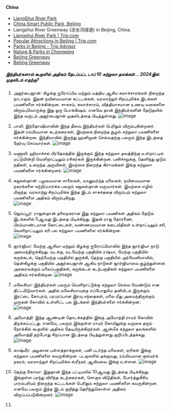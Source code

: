 
#### China
- [LiangShui River Park](https://www.chinaadvent.com/liangshui-river-park/)
- [China Smart Public Park, Beijing](https://www.youtube.com/watch?v=nilIBKiNP_I)
- Liangshui River Greenway (凉水河绿道) in Beijing, China.
- [ Liangshui River Park | Trip.com](https://www.trip.com/travel-guide/attraction/beijing/district-1-liangshui-river-park-31671159/)
- [Popular Attractions in Beijing | Trip.com](https://www.trip.com/travel-guide/attraction/beijing-1/tourist-attractions/?locale=en-XX&curr=USD)
- [Parks in Beijing - Trip Advisor](https://www.tripadvisor.in/Attractions-g294212-Activities-c57-t70-Beijing.html)
- [Nature & Parks in Chongqing](https://www.tripadvisor.in/Attractions-g294213-Activities-c57-Chongqing.html)
- [Beijing Greenway](https://english.beijing.gov.cn/specials/livablegreenbeijing/naturalbeauty/greenway/202312/t20231222_3507690.html)
- [Beijing Greenway](https://english.beijing.gov.cn/specials/livablegreenbeijing/naturalbeauty/greenway/)


##### இந்தியர்களால் கூகுளில் அதிகம் தேடப்பட்ட டாப் 10 சுற்றுலா தலங்கள்... 2024இல் முதலிடம் எதற்கு?
1. அஜர்பைஜான்: கிழக்கு ஐரோப்பிய மற்றும் மத்திய ஆசிய கலாச்சாரங்கள் நிறைந்த நாடாகும். இதன் நவீனமயமான கட்டடங்கள், வரலாற்றுச் சிறப்புமிக்க இடங்கள் பயணிகளை ஈர்க்கின்றன. சாகசம், கலாச்சாரம், வித்தியாசமான உணவு வகைகளை விரும்புவோருக்கு இது ஒரு பொக்கிஷம். எனவே தான் இந்தியர்களின் தேடுதலில் இந்த வருடம் அஜர்பைஜான் முதலிடத்தை பிடித்துள்ளது.
![image](https://github.com/user-attachments/assets/49ab89a6-afa1-4044-b2cf-70ccf35c9bcb)

2. பாலி: இந்தோஷியாவின் இந்த தீவை இந்தியர்கள் பெரிதும் விரும்புகின்றனர். இதன் ரம்மியமான கடற்கரைகள், இயற்கை நிறைந்த சூழல் சுற்றுலா பயணிகளை ஈர்க்கின்றன. இந்தியாவில் இருந்து ஹனிமூன் செல்வதற்கு பலரும் இந்த இடத்தை தேர்வு செய்வார்கள்.
![image](https://github.com/user-attachments/assets/9e0e0ce5-859b-4e6b-864e-3c43433b5e34)

3. மணாலி: ஹிமாச்சல் பிரதேசத்தில் இருக்கும் இந்த சுற்றுலா தலத்திற்கு உள்நாட்டில் மட்டுமின்றி வெளிநாட்டிலும் ரசிகர்கள் இருக்கின்றன. பனிச்சறுக்கு, தெளிந்து ஓடும் நதிகள், உறைந்த அருவிகள், இயற்கை நிறைந்த கிராமங்கள் இங்கு சுற்றுலா பயணிகளை ஈர்க்கின்றனர்.
![image](https://github.com/user-attachments/assets/706dfddf-c4b2-496a-abe2-83277064eb32)

4. கஜகஸ்தான்: பழமையான சாலைகள், வானுயர்ந்த மலைகள், நவீனமயமான நகரங்களை சுற்றிப்பார்க்க பலரும் கஜகஸ்தான் வருவார்கள். இயற்கை எழில் மிகுந்த, வரலாற்று சிறப்புமிக்க இந்த இடம் சாகச்ததை விரும்பும் சுற்றுலா பயணிகளை அதிகம் விரும்புகிறது.   
![image](https://github.com/user-attachments/assets/bf68f087-2f6f-4241-8aca-6291b1b24f61)

5. ஜெய்ப்பூர்: ராஜஸ்தான் தலைநகரான இது சுற்றுலா பயணிகள் அதிகம் தேடும் இடங்களில் 5ஆவது இடத்தை பிடிக்கிறது. இதன் ராஜ தோரணை, பிரம்மாண்டமான கோட்டைகள், வண்ணமயமான கடைவீதிகள் உள்நாட்டிலும் சரி, வெளிநாட்டிலும் சரி பல சுற்றுலா பயணிகளை ஈர்க்கின்றன.   
![image](https://github.com/user-attachments/assets/056c9527-687f-4720-ab9c-78c74fe05e99)

6. ஜார்ஜியா: மேற்கு ஆசியா மற்றும் கிழக்கு ஐரோப்பியாவில் இந்த ஜார்ஜியா நாடு அமைந்திருக்கிறது. வடக்கு, வடமேற்கு பகுதியில் ரஷ்யா, மேற்கு பகுதியில் கருங்கடல், தெற்மேற்கு பகுதியில் துருக்கி, தெற்கு பகுதியில் அர்மேனியாவில், தென்கிழக்கு பகுதியில் அஜர்பைஜான் ஆகிய நாடுகள் ஜார்ஜியாவை சூழ்ந்துள்ளன. அசரைவக்கும் மலைப்பகுதிகள், கருங்கடல் கடற்பகுதிகள் சுற்றுலா பயணிகளை அதிகம் ஈர்க்கின்றன. 
![image](https://github.com/user-attachments/assets/5d8c0aae-a677-4fc9-b43d-02551e9b4b50)

7. மலேசியா: இந்தியர்கள் பலரும் வெளிநாட்டுக்கு சுற்றுலா செல்ல வேண்டும் என திட்டமிடுவார்கள். அதில் மலேசியாவுக்கு எப்போதுமே தனியிடம் இருக்கும். இரட்டை கோபுரம், பரபரப்பான இரவு சந்தைகள், மலை மீது அமைந்திருக்கும் முருகன் கோவில் உள்ளிட்ட பல இடங்கள் இந்தியர்களை ஈர்க்கின்றன.   
![image](https://github.com/user-attachments/assets/8829522d-cbcf-4934-be25-9e4278397a1d)

8. அயோத்தி: இந்த ஆண்டின் தொடக்கத்தில் இங்கு அயோத்தி ராமர் கோவில் திறக்கப்பட்டது. எனவே, பலரும் இங்குள்ள ராமர் கோயிலுக்கு வருகை தரும் நோக்கில் கூகுளில் அதிகம் தேடியிருக்கிறார்கள். ஆன்மீக சுற்றுலா தலங்களில் அயோத்தி தற்போது சிறப்பான இடத்தை பிடித்துள்ளது குறிப்பிடத்தக்கது.  
![image](https://github.com/user-attachments/assets/4fa0266e-faff-432f-ab29-b84e17968b2a)

9. காஷ்மீர்: அழகான பள்ளத்தாக்குகள், பனி படர்ந்த மலைகள், ஏரிகள் இங்கு சுற்றுலா பயணிகளை கவருகின்றன. படகுகளில் தங்குவது, ரம்மியமான குல்மர்க் நகரம், வரலாற்றுச் சிறப்புமிக்க ஸ்ரீநகர் ஆகியவை இங்கு உள்ளன. 
![image](https://github.com/user-attachments/assets/0b17f5d9-8585-4723-89f8-0de1490fd4da)

10. தெற்கு கோவா: இதுதான் இந்த பட்டியலில் 10ஆவது இடத்தை பிடிக்கிறது. இங்குள்ள பரந்து விரிந்த கடற்கரைகள், சொகுசு விடுதிகள், போர்த்துகீசிய பாரம்பரியம் நிறைந்த கட்டடங்கள் பெரிதும் சுற்றுலா பயணிகளை கவருகின்றன. எனவே பலரும் இந்த இடம் குறித்து தெரிந்துகொள்ள அதிகம் விருப்பப்படுகின்றனர்.
![image](https://github.com/user-attachments/assets/d539c95d-14a4-4169-8685-5bea9aa44903)



11. 
